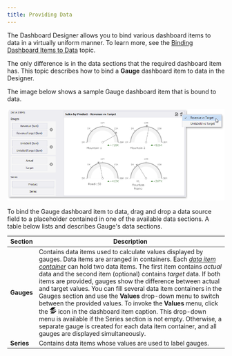 ```yaml
---
title: Providing Data
---
```

The Dashboard Designer allows you to bind various dashboard items to data in a virtually uniform manner. To learn more, see the [Binding Dashboard Items to Data](../../../../../dashboard-for-desktop/articles/dashboard-designer/binding-dashboard-items-to-data.md) topic.

The only difference is in the data sections that the required dashboard item has. This topic describes how to bind a **Gauge** dashboard item to data in the Designer.

The image below shows a sample Gauge dashboard item that is bound to data.

![GaugeProvidingData_Main](../../../../images/Img117703.png)

To bind the Gauge dashboard item to data, drag and drop a data source field to a placeholder contained in one of the available data sections. A table below lists and describes Gauge's data sections.

| Section | Description |
|---|---|
| **Gauges** | Contains data items used to calculate values displayed by gauges. Data items are arranged in containers. Each _[data item container](../../../../../dashboard-for-desktop/articles/dashboard-designer/ui-elements/data-items-pane.md)_ can hold two data items. The first item contains _actual_ data and the second item (optional) contains _target_ data. If both items are provided, gauges show the difference between actual and target values. You can fill several data item containers in the Gauges section and use the **Values** drop-down menu to switch between the provided values. To invoke the **Values** menu, click the ![DashboardItems_OtherElements](../../../../images/Img20169.png) icon in the dashboard item caption. This drop-down menu is available if the Series section is not empty. Otherwise, a separate gauge is created for each data item container, and all gauges are displayed simultaneously. |
| **Series** | Contains data items whose values are used to label gauges. |